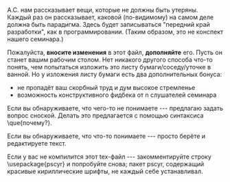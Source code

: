 

А.С. нам рассказывает вещи, которые не должны быть утеряны. Каждый раз он рассказывает, каковой (по-видимому) на самом деле должна быть парадигма. Здесь будет записываться "передний край разработки", как в программировании. (Таким образом, это не конспект нашего семинара.)

Пожалуйста, **вносите изменения** в этот файл, **дополняйте** его. Пусть он станет вашим рабочим столом. Нет никакого другого способа что-то понять, чем попытаться изложить это листу бумаги/соседу/уточке в ванной. Но у изложения листу бумаги есть два дополнительных бонуса:
* не пропадёт ваш скорбный труд и дум высокое стремленье
* возможность конструктивного фидбека от n слушателей семинара

Если вы обнаруживаете, что чего-то не понимаете --- предлагаю задать вопрос сноской. Делать это предлагается с помощью синтаксиса \que{почему?}.

Если вы обнаруживаете, что что-то понимаете --- просто берёте и редактируете текст.

Если у вас не компилится этот tex-файл --- закомментируйте строку \usepackage{pscyr} и попробуйте снова; пакет pscyr, содержащий красивые кириллические шрифты, не каждый себе устанавливал.
